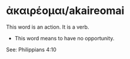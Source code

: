 # ἀκαιρέομαι/akaireomai
This word is an action. It is a verb.

* This word means to have no opportunity. 

See: Philippians 4:10
